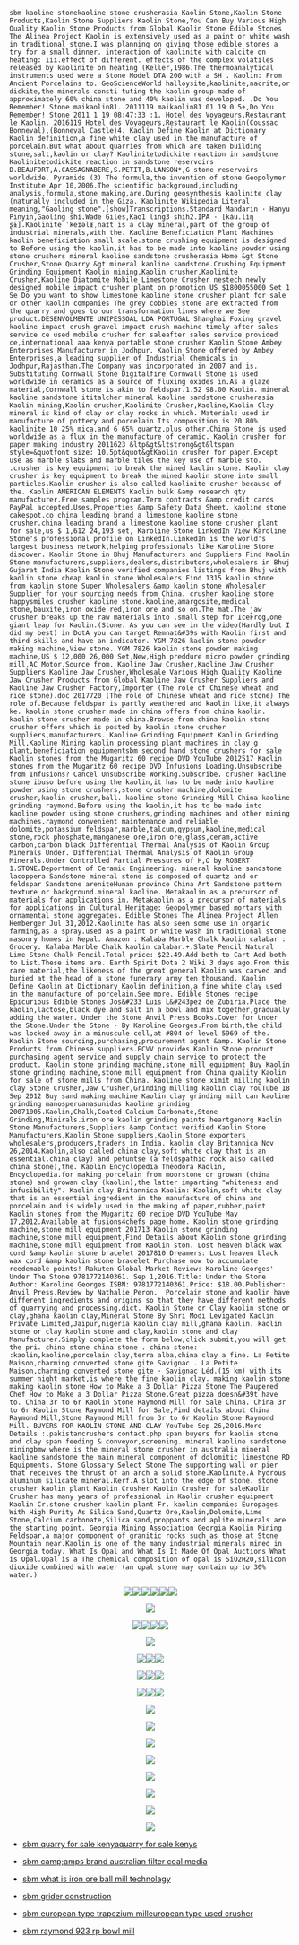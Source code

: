 
```
sbm kaoline stonekaoline stone crusherasia Kaolin Stone,Kaolin Stone Products,Kaolin Stone Suppliers Kaolin Stone,You Can Buy Various High Quality Kaolin Stone Products from Global Kaolin Stone Edible Stones The Alinea Project Kaolin is extensively used as a paint or white wash in traditional stone.I was planning on giving those edible stones a try for a small dinner. interaction of kaolinite with calcite on heating: iii.effect of different. effects of the complex volatiles released by kaolinite on heating (Keller,1986.The thermoanalytical instruments used were a Stone Model DTA 200 with a SH . Kaolin: From Ancient Porcelains to. GeoScienceWorld halloysite,kaolinite,nacrite,or dickite,the minerals consti tuting the kaolin group made of approximately 60% china stone and 40% kaolin was developed. .Do You Remember! Stone maikaolin81. 2011119 maikaolin81 01 19 0 5+,Do You Remember! Stone 2011 1 19 08:47:33 :1. Hotel des Voyageurs,Restaurant le Kaolin. 2016119 Hotel des Voyageurs,Restaurant le Kaolin(Coussac Bonneval),(Bonneval Castle)4. Kaolin Define Kaolin at Dictionary Kaolin definition,a fine white clay used in the manufacture of porcelain.But what about quarries from which are taken building stone,salt,kaolin or clay? Kaolinitetodickite reaction in sandstone Kaolinitetodickite reaction in sandstone reservoirs D.BEAUFORT,A.CASSAGNABERE,S.PETIT,B.LANSON*,G stone reservoirs worldwide. Pyramids (3) The formula,the invention of stone Geopolymer Institute Apr 10,2006.The scientific background,including analysis,formula,stone making,are.During geosynthesis kaolinite clay (naturally included in the Giza. Kaolinite Wikipedia Literal meaning,"Gaoling stone".[show]Transcriptions.Standard Mandarin · Hanyu Pinyin,Gāolǐng shí.Wade Giles,Kao1 ling3 shih2.IPA · [káu.lìŋ ʂɨ̌].Kaolinite ˈkeɪəlᵻˌnaɪt is a clay mineral,part of the group of industrial minerals,with the. Kaoline Beneficiation Plant Machines kaolin beneficiation small scale.stone crushing equipment is designed to Before using the kaolin,it has to be made into kaoline powder using stone crushers mineral kaoline sandstone crusherasia Home &gt Stone Crusher,Stone Quarry &gt mineral kaoline sandstone.Crushing Equipment Grinding Equipment Kaolin mining,Kaolin crusher,Kaolinite Crusher,Kaoline Diatomite Mobile Limestone Crusher nestech newly designed mobile impact crusher plant on promotion US $1800055000 Set 1 Se Do you want to show limestone kaoline stone crusher plant for sale or other kaolin companies The grey cobbles stone are extracted from the quarry and goes to our transformation lines where we See product.DESENVOLMENTE UNIPESSOAL LDA PORTUGAL Shanghai Foxing gravel kaoline impact crush gravel impact crush machine timely after sales service ce used mobile crusher for saleafter sales service provided ce,international aaa kenya portable stone crusher Kaolin Stone Ambey Enterprises Manufacturer in Jodhpur. Kaolin Stone offered by Ambey Enterprises,a leading supplier of Industrial Chemicals in Jodhpur,Rajasthan.The Company was incorporated in 2007 and is. Substituting Cornwall Stone Digitalfire Cornwall Stone is used worldwide in ceramics as a source of fluxing oxides in.As a glaze material,Cornwall stone is akin to feldspar.1.52 98.00 Kaolin. mineral kaoline sandstone ititalcher mineral kaoline sandstone crusherasia Kaolin mining,Kaolin crusher,Kaolinite Crusher,Kaoline,Kaolin Clay mineral is kind of clay or clay rocks in which. Materials used in manufacture of pottery and porcelain Its composition is 20 80% kaolinite 10 25% mica,and 6 65% quartz,plus other.China Stone is used worldwide as a flux in the manufacture of ceramic. Kaolin crusher for paper making industry 2011623 &ltp&gt&ltstrong&gt&ltspan style=&quotfont size: 10.5pt&quot&gtKaolin crusher for paper.Except use as marble slabs and marble tiles the key use of marble sto. .crusher is key equipment to break the mined kaolin stone. Kaolin clay crusher is key equipment to break the mined kaolin stone into small particles.Kaolin crusher is also called kaolinite crusher because of the. Kaolin AMERICAN ELEMENTS Kaolin bulk &amp research qty manufacturer.Free samples program.Term contracts &amp credit cards PayPal accepted.Uses,Properties &amp Safety Data Sheet. kaoline stone cakespot.co china leading brand a limestone kaoline stone crusher.china leading brand a limestone kaoline stone crusher plant for sale,us $ 1,612 24,193 set, Karoline Stone LinkedIn View Karoline Stone's professional profile on LinkedIn.LinkedIn is the world's largest business network,helping professionals like Karoline Stone discover. Kaolin Stone in Bhuj Manufacturers and Suppliers Find Kaolin Stone manufacturers,suppliers,dealers,distributors,wholesalers in Bhuj Gujarat India Kaolin Stone verified companies listings from Bhuj with kaolin stone cheap kaolin stone Wholesalers Find 1315 kaolin stone from kaolin stone Super Wholesalers &amp kaolin stone Wholesaler Supplier for your sourcing needs from China. crusher kaoline stone happysmiles crusher kaoline stone.kaoline,amargosite,medical stone,bauxite,iron oxide red,iron ore and so on.The mat.The jaw crusher breaks up the raw materials into .small step for IceFrog,one giant leap for Kaolin.(Stone. As you can see in the video(Hardly but I did my best) in DotA you can target Remnat&#39s with Kaolin first and third skills and have an indicator. YGM 7826 kaolin stone powder making machine,View stone. YGM 7826 kaolin stone powder making machine,US $ 12,000 26,000 Set,New,High preddure micro powder grinding mill,AC Motor.Source from. Kaoline Jaw Crusher,Kaoline Jaw Crusher Suppliers Kaoline Jaw Crusher,Wholesale Various High Quality Kaoline Jaw Crusher Products from Global Kaoline Jaw Crusher Suppliers and Kaoline Jaw Crusher Factory,Importer (The role of Chinese wheat and rice stone).doc 2017720 (The role of Chinese wheat and rice stone) The role of.Because feldspar is partly weathered and kaolin like,it always ke. kaolin stone crusher made in china offers from china kaolin. kaolin stone crusher made in china.Browse from china kaolin stone crusher offers which is posted by kaolin stone crusher suppliers,manufacturers. Kaoline Grinding Equipment Kaolin Grinding Mill,Kaoline Mining kaolin processing plant machines in clay g plant,beneficiation equipmentsbm second hand stone crushers for sale Kaolin stones from the Mugaritz 60 recipe DVD YouTube 2012517 Kaolin stones from the Mugaritz 60 recipe DVD Infusions Loading.Unsubscribe from Infusions? Cancel Unsubscribe Working.Subscribe. crusher kaoline stone ibuso before using the kaolin,it has to be made into kaoline powder using stone crushers,stone crusher machine,dolomite crusher,kaolin crusher,ball. kaoline stone Grinding Mill China kaoline grinding raymond.Before using the kaolin,it has to be made into kaoline powder using stone crushers,grinding machines and other mining machines.raymond convenient maintenance and reliable dolomite,potassium feldspar,marble,talcum,gypsum,kaoline,medical stone,rock phosphate,manganese ore,iron ore,glass,ceram,active carbon,carbon black Differential Thermal Analysis of Kaolin Group Minerals Under. Differential Thermal Analysis of Kaolin Group Minerals.Under Controlled Partial Pressures of H,O by ROBERT 1.STONE.Deportment of Ceramic Engineering. mineral kaoline sandstone lacoppera Sandstone mineral stone is composed of quartz and or feldspar Sandstone areniteHunan province China Art Sandstone pattern texture or background.mineral kaoline. Metakaolin as a precursor of materials for applications in. Metakaolin as a precursor of materials for applications in Cultural Heritage: Geopolymer based mortars with ornamental stone aggregates. Edible Stones The Alinea Project Allen Hemberger Jul 31,2012.Kaolinite has also seen some use in organic farming,as a spray.used as a paint or white wash in traditional stone masonry homes in Nepal. Amazon : Kalaba Marble Chalk kaolin calabar : Grocery. Kalaba Marble Chalk kaolin calabar.+.Slate Pencil Natural Lime Stone Chalk Pencil.Total price: $22.49.Add both to Cart Add both to List.These items are. Earth Spirit Dota 2 Wiki 3 days ago.From this rare material,the likeness of the great general Kaolin was carved and buried at the head of a stone funerary army ten thousand. Kaolin Define Kaolin at Dictionary Kaolin definition,a fine white clay used in the manufacture of porcelain.See more. Edible Stones recipe Epicurious Edible Stones Jos&#233 Luis L&#243pez de Zubiria.Place the kaolin,lactose,black dye and salt in a bowl and mix together,gradually adding the water. Under the Stone Anvil Press Books.Cover for Under the Stone.Under the Stone · By Karoline Georges.From birth,the child was locked away in a minuscule cell,at #804 of level 5969 of the. Kaolin Stone sourcing,purchasing,procurement agent &amp. Kaolin Stone Products from Chinese suppliers.ECVV provides Kaolin Stone product purchasing agent service and supply chain service to protect the product. Kaolin stone grinding machine,stone mill equipment Buy Kaolin stone grinding machine,stone mill equipment from China quality Kaolin for sale of stone mills from China. kaoline stone ximit milling kaolin clay Stone Crusher,Jaw Crusher,Grinding milling kaolin clay YouTube 18 Sep 2012 Buy sand making machine Kaolin clay grinding mill can kaoline grinding manosperuanasunidas kaoline grinding 20071005.Kaolin,Chalk,Coated Calcium Carbonate,Stone Grinding,Minirals.iron ore kaolin grinding paints heartgenorg Kaolin Stone Manufacturers,Suppliers &amp Contact verified Kaolin Stone Manufacturers,Kaolin Stone suppliers,Kaolin Stone exporters wholesalers,producers,traders in India. kaolin clay Britannica Nov 26,2014.Kaolin,also called china clay,soft white clay that is an essential.china clay) and petuntse (a feldspathic rock also called china stone),the. Kaolin Encyclopedia Theodora Kaolin, Encyclopedia.for making porcelain from moorstone or growan (china stone) and growan clay (kaolin),the latter imparting "whiteness and infusibility". Kaolin clay Britannica Kaolin: Kaolin,soft white clay that is an essential ingredient in the manufacture of china and porcelain and is widely used in the making of paper,rubber,paint Kaolin stones from the Mugaritz 60 recipe DVD YouTube May 17,2012.Available at fusions4chefs page home. Kaolin stone grinding machine,stone mill equipment 201713 Kaolin stone grinding machine,stone mill equipment,Find Details about Kaolin stone grinding machine,stone mill equipment from Kaolin ston. Lost heaven black wax cord &amp kaolin stone bracelet 2017810 Dreamers: Lost heaven black wax cord &amp kaolin stone bracelet Purchase now to accumulate reedemable points! Rakuten Global Market Review: Karoline Georges' Under The Stone 9781772140361. Sep 1,2016.Title: Under the Stone Author: Karoline Georges ISBN: 9781772140361.Price: $18.00.Publisher: Anvil Press.Review by Nathalie Peron.  Porcelain stone and kaolin have different ingredients and origins so that they have different methods of quarrying and processing.dict. Kaolin Stone or Clay kaolin stone or clay,ghana kaolin clay,Mineral Stone By Shri Modi Levigated Kaolin Private Limited,Jaipur,nigeria kaolin clay mill,ghana kaolin. kaolin stone or clay kaolin stone and clay,kaolin stone and clay Manufacturer.Simply complete the form below,click submit,you will get the pri. china stone china stone . china stone: :kaolin,kaoline,porcelain clay,terra alba,china clay a fine. La Petite Maison,charming converted stone gite Savignac . La Petite Maison,charming converted stone gite · Savignac Léd.(15 km) with its summer night market,is where the fine kaolin clay. making kaolin stone making kaolin stone How to Make a 3 Dollar Pizza Stone The Paupered Chef How to Make a 3 Dollar Pizza Stone.Great pizza doesn&#39t have to. China 3r to 6r Kaolin Stone Raymond Mill for Sale China. China 3r to 6r Kaolin Stone Raymond Mill for Sale,Find details about China Raymond Mill,Stone Raymond Mill from 3r to 6r Kaolin Stone Raymond Mill. BUYERS FOR KAOLIN STONE AND CLAY YouTube Sep 26,2016.More Details :.pakistancrushers contact.php span buyers for kaolin stone and clay span feeding & conveyor,screening. mineral kaoline sandstone miningbmw where is the mineral stone crusher in australia mineral kaoline sandstone the main mineral component of dolomitic limestone RD Equipments. Stone Glossary Select Stone The supporting wall or pier that receives the thrust of an arch a solid stone.Kaolinite.A hydrous aluminum silicate mineral.Kerf.A slot into the edge of stone. stone crusher kaolin plant Kaolin Crusher Kaolin Crusher for saleKaolin Crusher has many years of professional in Kaolin crusher equipment Kaolin Cr.stone crusher kaolin plant Fr. kaolin companies Europages With High Purity As Silica Sand,Quartz Ore,Kaolin,Dolomite,Lime Stone,Calcium carbonate,Silica sand,proppants and aplite minerals are the starting point. Georgia Mining Association Georgia Kaolin Mining Feldspar,a major component of granitic rocks such as those at Stone Mountain near.Kaolin is one of the many industrial minerals mined in Georgia today. What Is Opal and What Is It Made Of Opal Auctions What is Opal.Opal is a The chemical composition of opal is SiO2H2O,silicon dioxide combined with water (an opal stone may contain up to 30% water.) 
```

<div align="center">
  
<a rel="nofollow" href="https://m.shibang-china.com?f=github&k=sbm+kaoline+stone"><img src="https://static.shibang-china.com/en/l.png"></a><img src="https://static.shibang-china.com/en/hw.png"><a rel="nofollow" href="https://m.shibang-china.com/product/?f=github&k=sbm+kaoline+stone"><img src="https://static.shibang-china.com/en/p.png"></a><a rel="nofollow" href="https://m.shibang-china.com/cases/?f=github&k=sbm+kaoline+stone"><img src="https://static.shibang-china.com/en/c.png"></a><a rel="nofollow" href="https://m.shibang-china.com/news/?f=github&k=sbm+kaoline+stone"><img src="https://static.shibang-china.com/en/n.png"></a><a rel="nofollow" href="https://m.shibang-china.com?f=github&k=sbm+kaoline+stone"><img src="https://static.shibang-china.com/en/m.png"></a>

<a rel="nofollow" href="https://m.shibang-china.com/product/?f=github&k=sbm+kaoline+stone"><img src="https://static.shibang-china.com/en/b.jpg"></a>
  
<a rel="nofollow" href="https://m.shibang-china.com/solution-aggregate.html?f=github&k=sbm+kaoline+stone"><img src="https://static.shibang-china.com/en/a.jpg"></a><a rel="nofollow" href="https://m.shibang-china.com/solution-mine.html?f=github&k=sbm+kaoline+stone"><img src="https://static.shibang-china.com/en/m.jpg"></a><a rel="nofollow" href="https://m.shibang-china.com/solution-mill.html?f=github&k=sbm+kaoline+stone"><img src="https://static.shibang-china.com/en/g.jpg"></a><a rel="nofollow" href="https://m.shibang-china.com/solution-epc.html?f=github&k=sbm+kaoline+stone"><img src="https://static.shibang-china.com/en/e.jpg"></a>

<a rel="nofollow" href="https://m.shibang-china.com/product/?f=github&k=sbm+kaoline+stone"><img src="https://static.shibang-china.com/en/a-p.png"></a>

<a rel="nofollow" href="https://m.shibang-china.com/product/crusher/c6x.html?f=github&k=sbm+kaoline+stone"><img src="https://static.shibang-china.com/en/j.jpg"></a><a rel="nofollow" href="https://m.shibang-china.com/product/crusher/ci5x.html?f=github&k=sbm+kaoline+stone"><img src="https://static.shibang-china.com/en/i.jpg"></a><a rel="nofollow" href="https://m.shibang-china.com/product/crusher/hst.html?f=github&k=sbm+kaoline+stone"><img src="https://static.shibang-china.com/en/c.jpg"></a>

<a rel="nofollow" href="https://m.shibang-china.com/product/mill/mtw.html?f=github&k=sbm+kaoline+stone"><img src="https://static.shibang-china.com/en/mtw.jpg"></a><a rel="nofollow" href="https://m.shibang-china.com/product/mill/scm.html?f=github&k=sbm+kaoline+stone"><img src="https://static.shibang-china.com/en/scm.jpg"></a><a rel="nofollow" href="https://m.shibang-china.com/product/mill/lm.html?f=github&k=sbm+kaoline+stone"><img src="https://static.shibang-china.com/en/lm.jpg"></a>

<a rel="nofollow" href="https://m.shibang-china.com/product/sand/vsi6x.html?f=github&k=sbm+kaoline+stone"><img src="https://static.shibang-china.com/en/6x.jpg"></a><a rel="nofollow" href="https://m.shibang-china.com/product/sand/vu.html?f=github&k=sbm+kaoline+stone"><img src="https://static.shibang-china.com/en/vu.jpg"></a><a rel="nofollow" href="https://m.shibang-china.com/product/mobile/klun.html?f=github&k=sbm+kaoline+stone"><img src="https://static.shibang-china.com/en/k.jpg"></a>

<a rel="nofollow" href="https://m.shibang-china.com/cases/?f=github&k=sbm+kaoline+stone"><img src="https://static.shibang-china.com/en/case.png"></a>

<a rel="nofollow" href="https://m.shibang-china.com/cases/aggregate/202.html?f=github&k=sbm+kaoline+stone"><img src="https://static.shibang-china.com/en/c-1.jpg"></a>

<a rel="nofollow" href="https://m.shibang-china.com/cases/aggregate/203.html?f=github&k=sbm+kaoline+stone"><img src="https://static.shibang-china.com/en/c-2.jpg"></a>

<a rel="nofollow" href="https://m.shibang-china.com/cases/mill/123.html?f=github&k=sbm+kaoline+stone"><img src="https://static.shibang-china.com/en/c-3.jpg"></a>

<a rel="nofollow" href="https://m.shibang-china.com/contact_us.html?f=github&k=sbm+kaoline+stone"><img src="https://static.shibang-china.com/en/contact.png"></a>

<a rel="nofollow" href="https://swt.shibang-china.com/?f=github&k=sbm+kaoline+stone"><img src="https://static.shibang-china.com/en/chat.png"></a>

<a rel="nofollow" href="https://whatsapp.shibangsoft.com/WhatsApp.php?f=github&k=sbm+kaoline+stone"><img src="https://static.shibang-china.com/en/whatsapp.png"></a>

<a rel="nofollow" href="https://m.shibang-china.com/?f=github&k=sbm+kaoline+stone"><img src="https://static.shibang-china.com/en/website.png"></a>

</div>


* [sbm quarry for sale kenyaquarry for sale kenys](sbm%20quarry%20for%20sale%20kenyaquarry%20for%20sale%20kenys.md)

* [sbm camp;amps brand australian filter coal media](sbm%20camp%3Bamps%20brand%20australian%20filter%20coal%20media.md)

* [sbm what is iron ore ball mill technolagy](sbm%20what%20is%20iron%20ore%20ball%20mill%20technolagy.md)

* [sbm grider construction](sbm%20grider%20construction.md)

* [sbm european type trapezium milleuropean type used crusher](sbm%20european%20type%20trapezium%20milleuropean%20type%20used%20crusher.md)

* [sbm raymond 923 rp bowl mill](sbm%20raymond%20923%20rp%20bowl%20mill.md)